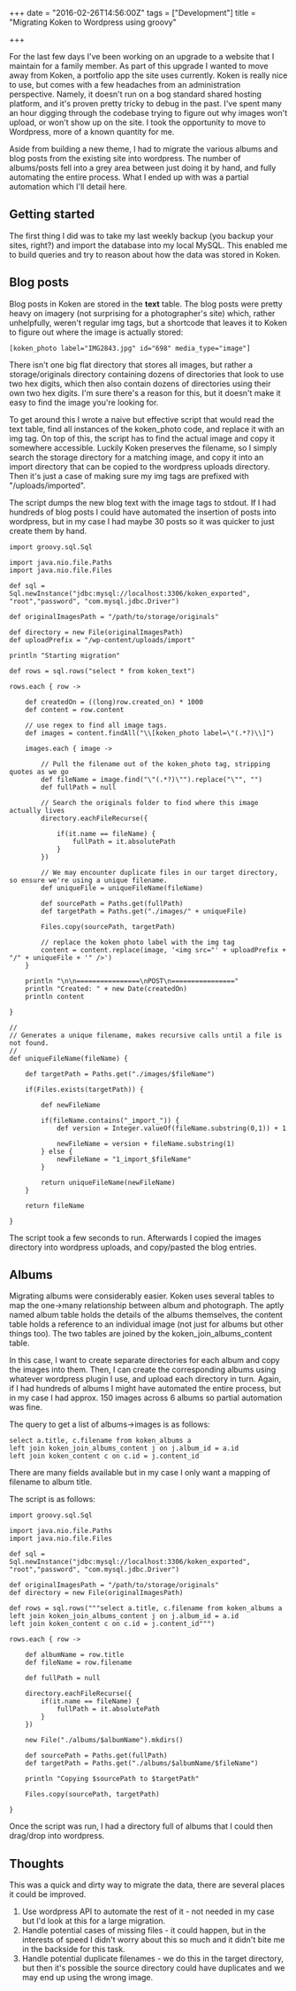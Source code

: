 +++
date = "2016-02-26T14:56:00Z"
tags = ["Development"]
title = "Migrating Koken to Wordpress using groovy"

+++

For the last few days I've been working on an upgrade to a website that I maintain for a family member.  As part of this upgrade I wanted to move away from Koken, a portfolio app the site uses currently.  Koken is really nice to use, but comes with a few headaches from an administration perspective.  Namely, it doesn't run on a bog standard shared hosting platform, and it's proven pretty tricky to debug in the past.  I've spent many an hour digging through the codebase trying to figure out why images won't upload, or won't show up on the site.  I took the opportunity to move to Wordpress, more of a known quantity for me.

Aside from building a new theme, I had to migrate the various albums and blog posts from the existing site into wordpress.  The number of albums/posts fell into a grey area between just doing it by hand, and fully automating the entire process.  What I ended up with was a partial automation which I'll detail here.

## Getting started

The first thing I did was to take my last weekly backup (you backup your sites, right?) and import the database into my local MySQL.  This enabled me to build queries and try to reason about how the data was stored in Koken.

## Blog posts

Blog posts in Koken are stored in the **text** table.  The blog posts were pretty heavy on imagery (not surprising for a photographer's site) which, rather unhelpfully, weren't regular img tags, but a shortcode that leaves it to Koken to figure out where the image is actually stored:

    [koken_photo label="IMG2843.jpg" id="698" media_type="image"]

There isn't one big flat directory that stores all images, but rather a storage/originals directory containing dozens of directories that look to use two hex digits, which then also contain dozens of directories using their own two hex digits.  I'm sure there's a reason for this, but it doesn't make it easy to find the image you're looking for.

To get around this I wrote a naive but effective script that would read the text table, find all instances of the koken_photo code, and replace it with an img tag.  On top of this, the script has to find the actual image and copy it somewhere accessible.  Luckily Koken preserves the filename, so I simply search the storage directory for a matching image, and copy it into an import directory that can be copied to the wordpress uploads directory.  Then it's just a case of making sure my img tags are prefixed with "/uploads/imported".

The script dumps the new blog text with the image tags to stdout.  If I had hundreds of blog posts I could have automated the insertion of posts into wordpress, but in my case I had maybe 30 posts so it was quicker to just create them by hand.

    import groovy.sql.Sql

    import java.nio.file.Paths
    import java.nio.file.Files

    def sql = Sql.newInstance("jdbc:mysql://localhost:3306/koken_exported", "root","password", "com.mysql.jdbc.Driver")

    def originalImagesPath = "/path/to/storage/originals"

    def directory = new File(originalImagesPath)
    def uploadPrefix = "/wp-content/uploads/import"

    println "Starting migration"

    def rows = sql.rows("select * from koken_text")

    rows.each { row ->

        def createdOn = ((long)row.created_on) * 1000
        def content = row.content

        // use regex to find all image tags.
        def images = content.findAll("\\[koken_photo label=\"(.*?)\\]")

        images.each { image ->

            // Pull the filename out of the koken_photo tag, stripping quotes as we go
            def fileName = image.find("\"(.*?)\"").replace("\"", "")
            def fullPath = null

            // Search the originals folder to find where this image actually lives
            directory.eachFileRecurse({

                if(it.name == fileName) {
                    fullPath = it.absolutePath
                }
            })

            // We may encounter duplicate files in our target directory, so ensure we're using a unique filename.
            def uniqueFile = uniqueFileName(fileName)

            def sourcePath = Paths.get(fullPath)
            def targetPath = Paths.get("./images/" + uniqueFile)

            Files.copy(sourcePath, targetPath)

            // replace the koken photo label with the img tag
            content = content.replace(image, '<img src="' + uploadPrefix + "/" + uniqueFile + '" />')
        }

        println "\n\n================\nPOST\n================"
        println "Created: " + new Date(createdOn)
        println content

    }

    //
    // Generates a unique filename, makes recursive calls until a file is not found.
    //
    def uniqueFileName(fileName) {

        def targetPath = Paths.get("./images/$fileName")

        if(Files.exists(targetPath)) {

            def newFileName

            if(fileName.contains("_import_")) {
                def version = Integer.valueOf(fileName.substring(0,1)) + 1

                newFileName = version + fileName.substring(1)
            } else {
                newFileName = "1_import_$fileName"
            }

            return uniqueFileName(newFileName)
        }

        return fileName

    }

The script took a few seconds to run.  Afterwards I copied the images directory into wordpress uploads, and copy/pasted the blog entries.

## Albums

Migrating albums were considerably easier.  Koken uses several tables to map the one->many relationship between album and photograph.  The aptly named album table holds the details of the albums themselves, the content table holds a reference to an individual image (not just for albums but other things too).  The two tables are joined by the koken_join_albums_content table.

In this case, I want to create separate directories for each album and copy the images into them.  Then, I can create the corresponding albums using whatever wordpress plugin I use, and upload each directory in turn.  Again, if I had hundreds of albums I might have automated the entire process, but in my case I had approx. 150 images across 6 albums so partial automation was fine.

The query to get a list of albums->images is as follows:

    select a.title, c.filename from koken_albums a
    left join koken_join_albums_content j on j.album_id = a.id
    left join koken_content c on c.id = j.content_id

There are many fields available but in my case I only want a mapping of filename to album title.

The script is as follows:

    import groovy.sql.Sql

    import java.nio.file.Paths
    import java.nio.file.Files

    def sql = Sql.newInstance("jdbc:mysql://localhost:3306/koken_exported", "root","password", "com.mysql.jdbc.Driver")

    def originalImagesPath = "/path/to/storage/originals"
    def directory = new File(originalImagesPath)

    def rows = sql.rows("""select a.title, c.filename from koken_albums a
    left join koken_join_albums_content j on j.album_id = a.id
    left join koken_content c on c.id = j.content_id""")

    rows.each { row ->

        def albumName = row.title
        def fileName = row.filename

        def fullPath = null

        directory.eachFileRecurse({
            if(it.name == fileName) {
                fullPath = it.absolutePath
            }
        })

        new File("./albums/$albumName").mkdirs()

        def sourcePath = Paths.get(fullPath)
        def targetPath = Paths.get("./albums/$albumName/$fileName")

        println "Copying $sourcePath to $targetPath"

        Files.copy(sourcePath, targetPath)

    }

Once the script was run, I had a directory full of albums that I could then drag/drop into wordpress.

## Thoughts

This was a quick and dirty way to migrate the data, there are several places it could be improved.

1. Use wordpress API to automate the rest of it - not needed in my case but I'd look at this for a large migration.
2. Handle potential cases of missing files - it could happen, but in the interests of speed I didn't worry about this so much and it didn't bite me in the backside for this task.
3. Handle potential duplicate filenames - we do this in the target directory, but then it's possible the source directory could have duplicates and we may end up using the wrong image.
